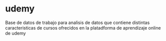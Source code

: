 # udemy
Base de datos de trabajo para analisis de datos que contiene distintas caracteristicas de cursos ofrecidos en la platadforma de aprendizaje online de udemy
